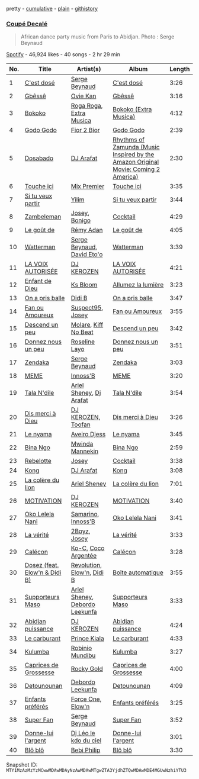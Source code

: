 pretty - [cumulative](/playlists/cumulative/37i9dQZF1DX0z1epx5KTtS.md) - [plain](/playlists/plain/37i9dQZF1DX0z1epx5KTtS) - [githistory](https://github.githistory.xyz/mackorone/spotify-playlist-archive/blob/main/playlists/plain/37i9dQZF1DX0z1epx5KTtS)

### [Coupé Decalé](https://open.spotify.com/playlist/37i9dQZF1DX0z1epx5KTtS)

> African dance party music from Paris to Abidjan\. Photo : Serge Beynaud

[Spotify](https://open.spotify.com/user/spotify) - 46,924 likes - 40 songs - 2 hr 29 min

| No. | Title | Artist(s) | Album | Length |
|---|---|---|---|---|
| 1 | [C'est dosé](https://open.spotify.com/track/0UWLz61FiuLAEcpLebbvZB) | [Serge Beynaud](https://open.spotify.com/artist/5ec33wcEQ79fGKDP3SK6D1) | [C'est dosé](https://open.spotify.com/album/5FY4VGL8QWWn3Vu6gNrKQ5) | 3:26 |
| 2 | [Gbêssê](https://open.spotify.com/track/4HnSuaffFKg2FveLpOubAr) | [Ovie Kan](https://open.spotify.com/artist/3nKWXc2kFHNOhjr37rkvqd) | [Gbêssê](https://open.spotify.com/album/60ZH03fBOxrVsHuP5VTdee) | 3:16 |
| 3 | [Bokoko](https://open.spotify.com/track/1DSdM1nslwDn8JlHElw6Yc) | [Roga Roga](https://open.spotify.com/artist/2L1TvC8zgIymRxaa32TWug), [Extra Musica](https://open.spotify.com/artist/5b93AJQpEWNI8b1X6Nu99K) | [Bokoko \(Extra Musica\)](https://open.spotify.com/album/6UQuvYAa0xee2V2Wh4W3o6) | 4:12 |
| 4 | [Godo Godo](https://open.spotify.com/track/1o7k5eUEA0m6Q7H0A1tvyU) | [Fior 2 Bior](https://open.spotify.com/artist/1Aa3gpwuQeWHXUkjCa6BrL) | [Godo Godo](https://open.spotify.com/album/7gdUmmaUUZLYvD9KaLnSaV) | 2:39 |
| 5 | [Dosabado](https://open.spotify.com/track/5g9YSheBayQuouTCHXDJt6) | [DJ Arafat](https://open.spotify.com/artist/0ipkUaXENFuJxWcCFfXXQ8) | [Rhythms of Zamunda \(Music Inspired by the Amazon Original Movie: Coming 2 America\)](https://open.spotify.com/album/3OelY3WvwTxAQGBGgdxEPn) | 2:30 |
| 6 | [Touche ici](https://open.spotify.com/track/7KNBqiP45FqWEpI4Gh91NU) | [Mix Premier](https://open.spotify.com/artist/36gxOWwXw9Im9ZiVVMO0XY) | [Touche ici](https://open.spotify.com/album/6whze3CYPWp0Wt797GKV0y) | 3:35 |
| 7 | [Si tu veux partir](https://open.spotify.com/track/1fIJIeH1UGo8iIGtULmSQo) | [Yilim](https://open.spotify.com/artist/1UAzbRXl5HrFENZFNtmO09) | [Si tu veux partir](https://open.spotify.com/album/5BIVokEq8qsDHH96pnrCXS) | 3:44 |
| 8 | [Zambeleman](https://open.spotify.com/track/5QqYi2I1W5qWs492jukBhc) | [Josey](https://open.spotify.com/artist/5Dd8Qrck8pEc9EucV9xdjq), [Bonigo](https://open.spotify.com/artist/6haKYR8zgWMWv4VK8TYBME) | [Cocktail](https://open.spotify.com/album/6a79UcGIGSIDsTPgKoKepN) | 4:29 |
| 9 | [Le goût de](https://open.spotify.com/track/3wCuWuUMQXkoDDaFBEQJns) | [Rémy Adan](https://open.spotify.com/artist/4C4OK8Lx2rf53IUo1FUUBo) | [Le goût de](https://open.spotify.com/album/5kr2CVexmWa7A4ygOsDFxD) | 4:05 |
| 10 | [Watterman](https://open.spotify.com/track/2WwolPx58TEp6qKRnwiuaM) | [Serge Beynaud](https://open.spotify.com/artist/5ec33wcEQ79fGKDP3SK6D1), [David Eto'o](https://open.spotify.com/artist/6FTQrbUiUqltYJVuBne3a6) | [Watterman](https://open.spotify.com/album/19D7JqNkNDqahu9IketHmC) | 3:39 |
| 11 | [LA VOIX AUTORISÉE](https://open.spotify.com/track/64JJMek8ikqXOSyUPFxigT) | [DJ KEROZEN](https://open.spotify.com/artist/6CPW7jlE6totfvrymgqV7W) | [LA VOIX AUTORISÉE](https://open.spotify.com/album/6qufDDfosaF5gaQLRkmL4T) | 4:21 |
| 12 | [Enfant de Dieu](https://open.spotify.com/track/6vuHEKtooN9wuoGMMt3NcY) | [Ks Bloom](https://open.spotify.com/artist/0iSX5EqjPdp2xkU7fgw7bp) | [Allumez la lumière](https://open.spotify.com/album/67M8L0PH2ijmmshYMgdaui) | 3:23 |
| 13 | [On a pris balle](https://open.spotify.com/track/3VqaDBt6C9pNns6didf0QM) | [Didi B](https://open.spotify.com/artist/2FwWGogJ04HZdALWeMxZA4) | [On a pris balle](https://open.spotify.com/album/5m5yg13KGziSTHUsOpuBOo) | 3:47 |
| 14 | [Fan ou Amoureux](https://open.spotify.com/track/0HB11vrRhhiZrdIoenOVMS) | [Suspect95](https://open.spotify.com/artist/1iOxNiCG89VJAPdTzJKKQ9), [Josey](https://open.spotify.com/artist/5Dd8Qrck8pEc9EucV9xdjq) | [Fan ou Amoureux](https://open.spotify.com/album/3tUmrMOkfaf03TTiFn6QIy) | 3:55 |
| 15 | [Descend un peu](https://open.spotify.com/track/0Yc6JRXXgNzj6zOtQEv7f3) | [Molare](https://open.spotify.com/artist/4RVinIIKSvO4mc0DGj8FW1), [Kiff No Beat](https://open.spotify.com/artist/4dQxvm7YD9qOd3SdToppT8) | [Descend un peu](https://open.spotify.com/album/1GsntAdgmlPTwI5vRcM0fU) | 3:42 |
| 16 | [Donnez nous un peu](https://open.spotify.com/track/2XnpZ2HWVvEJqUhyhQBGZj) | [Roseline Layo](https://open.spotify.com/artist/3vrK28yYXzDOifqaD3YyEI) | [Donnez nous un peu](https://open.spotify.com/album/3uF6riPOUySzte9e68eXUu) | 3:51 |
| 17 | [Zendaka](https://open.spotify.com/track/7BlelZjPQgRSTPhKAEkauM) | [Serge Beynaud](https://open.spotify.com/artist/5ec33wcEQ79fGKDP3SK6D1) | [Zendaka](https://open.spotify.com/album/0NppZsF445DiWFxVq7ezcP) | 3:03 |
| 18 | [MEME](https://open.spotify.com/track/6jq8XCdFOgVU1xb83EZ7NC) | [Innoss'B](https://open.spotify.com/artist/1nLQWXXs7ZauI4SC6rUFPV) | [MEME](https://open.spotify.com/album/3F5WzTfqrtSpIDJNnvtzG9) | 3:20 |
| 19 | [Tala N'dile](https://open.spotify.com/track/15yN7E99wB5yo12CCr2G8F) | [Ariel Sheney](https://open.spotify.com/artist/7BrWXBFjUPeU8RNS3KL98b), [Dj Arafat](https://open.spotify.com/artist/2DWtnLOf0zcPrZWSmeShVT) | [Tala N'dile](https://open.spotify.com/album/47FvCt5Faqv33pjUi9omrW) | 3:54 |
| 20 | [Dis merci à Dieu](https://open.spotify.com/track/2KqGneSnIJJATSwpv2mbA3) | [DJ KEROZEN](https://open.spotify.com/artist/6CPW7jlE6totfvrymgqV7W), [Toofan](https://open.spotify.com/artist/5BfpzKNakWiXUNm1RfBgUi) | [Dis merci à Dieu](https://open.spotify.com/album/3FWMC015RDd3VS86NUrohj) | 3:26 |
| 21 | [Le nyama](https://open.spotify.com/track/621TMPiRb7R5dg9p2ECBW8) | [Aveiro Djess](https://open.spotify.com/artist/4lypn4ixPqyT9o2OLDCEsf) | [Le nyama](https://open.spotify.com/album/2BAoP5i5aAg4qJAGOjH9ij) | 3:45 |
| 22 | [Bina Ngo](https://open.spotify.com/track/7xYzrfdekBpAH7c59wsg0s) | [Mwinda Mannekin](https://open.spotify.com/artist/6gIa2yUuciQy1hQQMk1o0l) | [Bina Ngo](https://open.spotify.com/album/2ovAbyHeQJgfTP4KQB8kd5) | 2:59 |
| 23 | [Rebelotte](https://open.spotify.com/track/5PQakziJJG1F2y6S01FZO8) | [Josey](https://open.spotify.com/artist/5Dd8Qrck8pEc9EucV9xdjq) | [Cocktail](https://open.spotify.com/album/6a79UcGIGSIDsTPgKoKepN) | 3:38 |
| 24 | [Kong](https://open.spotify.com/track/0A78qRonJ1G8Q4oMiBWUpp) | [DJ Arafat](https://open.spotify.com/artist/0ipkUaXENFuJxWcCFfXXQ8) | [Kong](https://open.spotify.com/album/3FFkQQq82KOLuhUidVaJv6) | 3:08 |
| 25 | [La colère du lion](https://open.spotify.com/track/2cuMpuKGpoZ9VgZ3gJf7dC) | [Ariel Sheney](https://open.spotify.com/artist/7BrWXBFjUPeU8RNS3KL98b) | [La colère du lion](https://open.spotify.com/album/53bfY2vHTLpeasGMw8BS7p) | 7:01 |
| 26 | [MOTIVATION](https://open.spotify.com/track/5hS82eevCQ6KEToDTjJ9jz) | [DJ KEROZEN](https://open.spotify.com/artist/6CPW7jlE6totfvrymgqV7W) | [MOTIVATION](https://open.spotify.com/album/6tsJ3OpV0kSm8G5oYrlsJP) | 3:40 |
| 27 | [Oko Lelela Nani](https://open.spotify.com/track/7kUUkcFtQGLB7STqDgMCvk) | [Samarino](https://open.spotify.com/artist/3rIS2pZczFmGjl4LVxelm7), [Innoss'B](https://open.spotify.com/artist/1nLQWXXs7ZauI4SC6rUFPV) | [Oko Lelela Nani](https://open.spotify.com/album/3Mclnp6RQ7HRHtUGpOt9Jz) | 3:41 |
| 28 | [La vérité](https://open.spotify.com/track/5e89B7HTL78eGqD52uThwT) | [2Boyz](https://open.spotify.com/artist/0NdS4SVwgaxj7O4dtUxwos), [Josey](https://open.spotify.com/artist/5Dd8Qrck8pEc9EucV9xdjq) | [La vérité](https://open.spotify.com/album/7FdXFRSZjwcqzLOuTKpgdC) | 3:33 |
| 29 | [Caléçon](https://open.spotify.com/track/02KynjfpJDJFKmNlxGMcUE) | [Ko\-C](https://open.spotify.com/artist/7BuOoNFjQ1NSpXH0NEzWjy), [Coco Argentée](https://open.spotify.com/artist/3eZbaZtJasAh4P1ptj7bOe) | [Caléçon](https://open.spotify.com/album/7krsg8jshA79Nbd3dnT7In) | 3:28 |
| 30 | [Dosez \(feat\. Elow'n & Didi B\)](https://open.spotify.com/track/1lpLUb3HAQnCV6ED4PsqcC) | [Revolution](https://open.spotify.com/artist/599jagD7OBej5DjDC24Ext), [Elow'n](https://open.spotify.com/artist/0Gzh0CiahP7loDQP9cn8wt), [Didi B](https://open.spotify.com/artist/2FwWGogJ04HZdALWeMxZA4) | [Boîte automatique](https://open.spotify.com/album/1y44R2UA3pHtNPLTfju3Ue) | 3:55 |
| 31 | [Supporteurs Maso](https://open.spotify.com/track/5AmaKQXErLGa23mtFwI5lj) | [Ariel Sheney](https://open.spotify.com/artist/7BrWXBFjUPeU8RNS3KL98b), [Debordo Leekunfa](https://open.spotify.com/artist/7L6fUPhKqRJGYVB1hnrkfJ) | [Supporteurs Maso](https://open.spotify.com/album/6ySLqOgsAeIoT3PUm7Bk0k) | 3:33 |
| 32 | [Abidjan puissance](https://open.spotify.com/track/2VnVzVwCt4oNK1nkMRMQ9E) | [DJ KEROZEN](https://open.spotify.com/artist/6CPW7jlE6totfvrymgqV7W) | [Abidjan puissance](https://open.spotify.com/album/70c8O1zxFqTPuR6AI8fckj) | 4:24 |
| 33 | [Le carburant](https://open.spotify.com/track/5OHsWkJ1JadGSYcbdrlSdJ) | [Prince Kiala](https://open.spotify.com/artist/0uDRYM5vquP9o3WTQbCUuy) | [Le carburant](https://open.spotify.com/album/5Ot6IDnXrjBM3L9K20y40r) | 4:33 |
| 34 | [Kulumba](https://open.spotify.com/track/2uOe8oN4r5gcNp7mQ75JHH) | [Robinio Mundibu](https://open.spotify.com/artist/1YzBVaJOz8SAPDPcA13odz) | [Kulumba](https://open.spotify.com/album/1haafvY6Ua0ukUI5RFUw1s) | 3:27 |
| 35 | [Caprices de Grossesse](https://open.spotify.com/track/6BgeBCh0vWweiQOvYVVKIc) | [Rocky Gold](https://open.spotify.com/artist/0pagPxNrVGh9Qxjh7gn5t7) | [Caprices de Grossesse](https://open.spotify.com/album/20hqf8Bugd8BuK0AkHGHuG) | 4:00 |
| 36 | [Detounounan](https://open.spotify.com/track/7y55f9xT7YZqyQc5vqHyxc) | [Debordo Leekunfa](https://open.spotify.com/artist/5FifERNGZjGW4axWwm0Q8f) | [Detounounan](https://open.spotify.com/album/0W8RUFSIkglecLJhjt4ocf) | 4:09 |
| 37 | [Enfants préférés](https://open.spotify.com/track/2oXPRdfajXsuvSNzQQLxQJ) | [Force One](https://open.spotify.com/artist/4quqBaZRHb1VeG3dAPucPS), [Elow'n](https://open.spotify.com/artist/0Gzh0CiahP7loDQP9cn8wt) | [Enfants préférés](https://open.spotify.com/album/2n3a5j2w1qlsQ4NEsN0PJu) | 3:25 |
| 38 | [Super Fan](https://open.spotify.com/track/3XoJ1fhN3NACS4O5SbdkzJ) | [Serge Beynaud](https://open.spotify.com/artist/5ec33wcEQ79fGKDP3SK6D1) | [Super Fan](https://open.spotify.com/album/3jdznaG1yv3fjgklH3BWtp) | 3:52 |
| 39 | [Donne\-lui l'argent](https://open.spotify.com/track/35QFvkmNkPjDa3H3EacJLr) | [Dj Léo le kdo du ciel](https://open.spotify.com/artist/084TMjcRarwgyURTDNr8Xh) | [Donne\-lui l'argent](https://open.spotify.com/album/1kwf8zg7guVu0jG40TL8oi) | 3:01 |
| 40 | [Blô blô](https://open.spotify.com/track/6ktw0PV1l5NMC4eBPlZCbA) | [Bebi Philip](https://open.spotify.com/artist/4DPAkF8h2JInYO0wOLQhRt) | [Blô blô](https://open.spotify.com/album/5yuQacRLQLbtFRlDhaJM0t) | 3:30 |

Snapshot ID: `MTY1MzAzMzYzMCwwMDAwMDAyNzAwMDAwMTgwZTA3YjdhZTQwMDAwMDE4MGUwNzhiYTU3`
